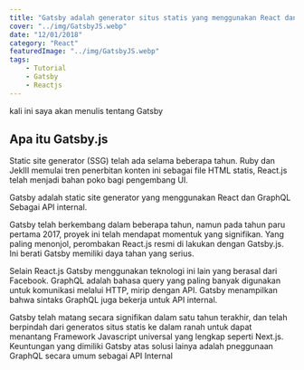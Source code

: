 ```yaml
---
title: "Gatsby adalah generator situs statis yang menggunakan React dan GraphQL"
cover: "../img/GatsbyJS.webp"
date: "12/01/2018"
category: "React"
featuredImage: "../img/GatsbyJS.webp"
tags:
    - Tutorial
    - Gatsby
    - Reactjs
---
```


kali ini saya akan menulis tentang Gatsby

## Apa itu Gatsby.js


Static site generator (SSG) telah ada selama beberapa tahun. Ruby dan JeklII memulai tren penerbitan konten ini sebagai file HTML statis,
React.js telah menjadi bahan poko bagi pengembang UI. 

Gatsby adalah static site generator yang menggunakan React dan GraphQL Sebagai API internal.

Gatsby telah berkembang dalam beberapa tahun, namun pada tahun paru pertama 2017, proyek ini telah mendapat momentuk yang signifikan. Yang paling menonjol, perombakan React.js resmi di lakukan dengan Gatsby.js. Ini berati Gatsby memiliki daya tahan yang serius.

Selain React.js Gatsby menggunakan teknologi ini lain yang berasal dari Facebook. GraphQL adalah bahasa query yang paling banyak digunakan untuk komunikasi melalui HTTP, mirip dengan API. Gatsby menampilkan bahwa sintaks GraphQL juga bekerja untuk API internal.

Gatsby telah matang secara signifikan dalam satu tahun terakhir, dan telah berpindah dari generatos situs statis ke dalam ranah untuk dapat menantang Framework Javascript universal yang lengkap seperti Next.js. Keuntungan yang dimiliki Gatsby atas solusi lainya adalah pneggunaan GraphQL secara umum sebagai API Internal
